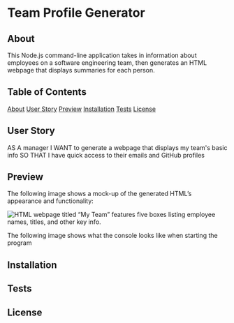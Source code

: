 # Team Profile Generator

## About

This Node.js command-line application takes in information about employees on a software engineering team, then generates an HTML webpage that displays summaries for each person. 

## Table of Contents
  
  [About](#about)
  [User Story](#user-story)
  [Preview](#preview)
  [Installation](#installation)
  [Tests](#tests)
  [License](#license)

## User Story

AS A manager
I WANT to generate a webpage that displays my team's basic info
SO THAT I have quick access to their emails and GitHub profiles

## Preview

The following image shows a mock-up of the generated HTML’s appearance and functionality:

![HTML webpage titled “My Team” features five boxes listing employee names, titles, and other key info.](./Assets/10-object-oriented-programming-homework-demo.png)

The following image shows what the console looks like when starting the program          
  
## Installation
  
## Tests
  
## License